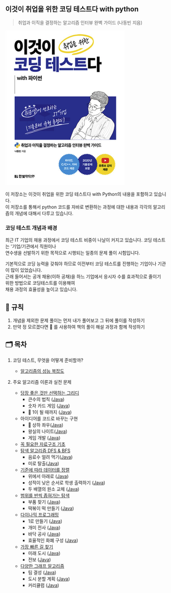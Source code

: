## 이것이 취업을 위한 코딩 테스트다 with python
> 취업과 이직을 결정하는 알고리즘 인터뷰 완벽 가이드 (나동빈 지음)

![alt text](image.png)

이 저장소는 이것이 취업을 위한 코딩 테스트다 with Python의 내용을 포함하고 있습니다.  
이 저장소를 통해서 python 코드를 자바로 변환하는 과정에 대한 내용과 각각의 알고리즘의 개념에 대해서 다루고 있습니다.

### 코딩 테스트 개념과 배경
최근 IT 기업의 채용 과정에서 코딩 테스트 비중이 나날이 커지고 있습니다. 코딩 테스트는 '기업/기관에서 직원이나  
연수생을 선발하기 위한 목적으로 시행되는 일종의 문제 풀이 시험입니다.

기본적으로 코딩 능력을 갖춰야 하므로 이전부터 코딩 테스트를 진행하는 기업이나 기관이 많이 있었습니다.  
근래 들어서는 공개 채용(이하 공채)을 하느 기업에서 응시자 수를 효과적으로 줄이기 위한 방법으로 코딩테스트를 이용해여  
채용 과정의 효율성을 높이고 있습니다.

## 📝 규칙
1. 개념을 제외한 문제 풀이는 먼저 내가 풀어보고 그 뒤에 풀이를 작성하기
2. 만약 정 모르겠다면 🚧 를 사용하여 책의 풀이 해설 과정과 함께 작성하기

## 🗂️ 목차
1. 코딩 테스트, 무엇을 어떻게 준비할까?
    - <a href="https://yuchan-log.notion.site/38650cad3ce2445eb204ee25f3be543c?pvs=4">알고리즘의 성능 복잡도</a>

2. 주요 알고리즘 이론과 실전 문제
    - <a href="https://yuchan-log.notion.site/6823061f201c43e3a73155e06ad376a9?pvs=4">당장 좋은 것만 선택하는 그리디</a>  
        - 큰수의 법칙 (<a href="https://github.com/ohyuchan123/LetsReadBooks/blob/master/%EC%9D%B4%EA%B2%83%EC%9D%B4%20%EC%B7%A8%EC%97%85%EC%9D%84%20%EC%9C%84%ED%95%9C%20%EC%BD%94%EB%94%A9%20%ED%85%8C%EC%8A%A4%ED%8A%B8%EB%8B%A4/Contents/%EA%B7%B8%EB%A6%AC%EB%94%94/%ED%81%B0%EC%88%98%EC%9D%98%20%EB%B2%95%EC%B9%99.md#%EA%B5%AC%ED%98%84-%EA%B3%BC%EC%A0%95">Java</a>)
        - 숫자 카드 게임 (<a href="https://github.com/ohyuchan123/LetsReadBooks/blob/master/%EC%9D%B4%EA%B2%83%EC%9D%B4%20%EC%B7%A8%EC%97%85%EC%9D%84%20%EC%9C%84%ED%95%9C%20%EC%BD%94%EB%94%A9%20%ED%85%8C%EC%8A%A4%ED%8A%B8%EB%8B%A4/Contents/%EA%B7%B8%EB%A6%AC%EB%94%94/%EC%88%AB%EC%9E%90%20%EC%B9%B4%EB%93%9C%20%EA%B2%8C%EC%9E%84.md#%EB%AC%B8%EC%A0%9C-%ED%92%80%EC%9D%B4-%EA%B3%BC%EC%A0%95">Java</a>)
        -  🚧 1이 될 때까지 (<a href="https://github.com/ohyuchan123/LetsReadBooks/blob/master/%EC%9D%B4%EA%B2%83%EC%9D%B4%20%EC%B7%A8%EC%97%85%EC%9D%84%20%EC%9C%84%ED%95%9C%20%EC%BD%94%EB%94%A9%20%ED%85%8C%EC%8A%A4%ED%8A%B8%EB%8B%A4/Contents/%EA%B7%B8%EB%A6%AC%EB%94%94/1%EC%9D%B4%20%EB%90%A0%20%EB%96%84%EA%B9%8C%EC%A7%80.md#%EB%AC%B8%EC%A0%9C-%ED%92%80%EC%9D%B4-%EA%B3%BC%EC%A0%95">Java</a>)
    - 아이디어를 코드로 바꾸는 구현
        - 🚧 상하 좌우(<a href="https://github.com/ohyuchan123/LetsReadBooks/blob/master/%EC%9D%B4%EA%B2%83%EC%9D%B4%20%EC%B7%A8%EC%97%85%EC%9D%84%20%EC%9C%84%ED%95%9C%20%EC%BD%94%EB%94%A9%20%ED%85%8C%EC%8A%A4%ED%8A%B8%EB%8B%A4/Contents/%EC%95%84%EC%9D%B4%EB%94%94%EC%96%B4%EB%A5%BC%20%EC%BD%94%EB%93%9C%EB%A1%9C%20%EB%B0%94%EA%BE%B8%EB%8A%94%20%EA%B5%AC%ED%98%84/%EC%83%81%ED%95%98%20%EC%A2%8C%EC%9A%B0.md#%EC%BD%94%EB%93%9C-%EA%B5%AC%ED%98%84-%EA%B3%BC%EC%A0%95">Java</a>)
        - 왕실의 나이트(<a href="">Java</a>)
        - 게임 개발 (<a href="">Java</a>)
    - <a href="">꼭 필요한 자료구조 기초</a>
    - <a href="">탐색 알고리즘 DFS & BFS</a>
        - 음료수 얼려 먹기(<a href="">Java</a>)
        - 미로 탈출(<a href="">Java</a>)
    - <a href="">기준에 따라 데이터를 정렬</a>
        - 위에서 아래로 (<a href="">Java</a>)
        - 성적이 낮은 순서로 학생 출력하기 (<a href="">Java</a>)
        - 두 배열의 원소 교체 (<a href="">Java</a>)
    - <a href="">범위를 반씩 좁혀가는 탐색</a>
        - 부품 찾기 (<a href="">Java</a>)
        - 떡볶이 떡 만들기 (<a href="">Java</a>)
    - <a href="">다이나믹 프로그래밍</a>
        - 1로 만들기 (<a href="">Java</a>)
        - 개미 전사 (<a href="">Java</a>)
        - 바닥 공사 (<a href="">Java</a>)
        - 효율적인 화폐 구성 (<a href="">Java</a>)
    - <a href="">가장 빠른 길 찾기</a>
        - 미래 도시 (<a href="">Java</a>)
        - 전보 (<a href="">Java</a>)
    - <a href="">다양한 그래프 알고리즘</a>
        - 팀 결성 (<a href="">Java</a>)
        - 도시 분할 계획 (<a href="">Java</a>)
        - 커리큘럼 (<a href="">Java</a>)